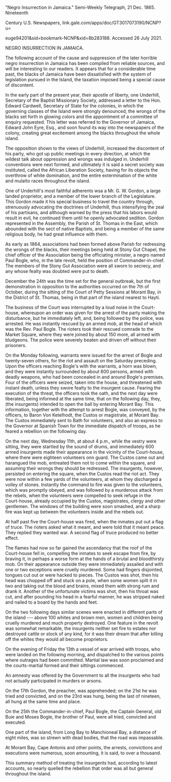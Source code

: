 \"Negro Insurrection in Jamaica.\" Semi-Weekly Telegraph, 21 Dec. 1865.
Nineteenth

Century U.S. Newspapers, link.gale.com/apps/doc/GT3017073190/NCNP?u=

euge94201&sid=bookmark-NCNP&xid=8b283188. Accessed 26 July 2021.

NEGRO INSURRECTION IN JAMAICA.

The following account of the cause and suppression of the later horrible
negro insurrection in Jamaica has been compiled from reliable sources,
and will be interesting to our readers. It appears that for a
considerable time past, the blacks of Jamaica have been dissatisfied
with the system of legislation pursued in the Island, the taxation
imposed being a special cause of discontent.

In the early part of the present year, their apostle of liberty, one
Underhill, Secretary of the Baptist Missionary Society, addressed a
letter to the Hon. Edward Cardwell, Secretary of State for the colonies,
in which the governing classes of the Island were strongly denounced,
the wrongs of the blacks set forth in glowing colors and the appointment
of a committee of enquiry requested. This letter was referred to the
Governor of Jamaica, Edward John Eyre, Esq., and soon found its way into
the newspapers of the colony, creating great excitement among the blacks
throughout the whole island.

The opposition shown to the views of Underhill, increased the discontent
of his party, who got up public meetings in every direction, at which
the wildest talk about oppression and wrongs was indulged in. Underhill
conventions were next formed, and ultimately it is said a secret society
was instituted, called the African Liberation Society, having for its
objects the overthrow of white domination, and the entire extermination
of the white and mulatto races throughout the island.

One of Underhill's most faithful adherents wsa a Mr. G. W. Gordon, a
large landed proprietor, and a member of the lower branch of the
Legislature. This Gordon made it his special business to travel the
country through, strenuously advocating the doctrines of Underhill, thus
intensifying the zeal of his partisans, and although warned by the press
that his labors would result in evil, he continued them until he openly
advocated sedition. Gordon represented in the Assembly, the Parish of
St. Thomas in the East, which abounded with the sect of native Baptists,
and being a member of the same religious body, he had great influence
with them.

As early as 1864, associations had been formed above Parish for
redressing the wrongs of the blacks, their meetings being held at Stony
Gut Chapel, the chief officer of the Association being the officiating
minister, a negro named Paul Bogle, who, in the late revolt, held the
position of Commander-in-chief. The members of the Stony Gut Association
were all sworn to secrecy, and any whose fealty was doubted were put to
death.

December the 24th was the time set for the general outbreak, but the
first demonstration in opposition to the authorities occurred on the 7th
of October, during the sitting of the Court of Petty Sessions at Morant
Bay, in the District of St. Thomas, being in that part of the island
nearest to Hayti.

The business of the Court was interrupted by a loud noise in the
Court-house, whereupon an order was given for the arrest of the party
making the disturbance, but he immediately left, and, being followed by
the police, was arrested. He was instantly rescued by an armed mob, at
the head of which was the Rev. Paul Bogle. The rioters took their
rescued comrade to the Market Square, where they were joined by about
150 more, all armed with bludgeons. The police were severely beaten and
driven off without their prisoners.

On the Monday following, warrants were issued for the arrest of Bogle
and twenty-seven others, for the riot and assault on the Saturday
preceding. Upon the officers reaching Bogle's with the warrants, a horn
was blown, and they were instantly surrounded by about 600 persons,
armed with deadly weapons, who had been concealed in and around Bogle's
premises. Four of the officers were seized, taken into the house, and
threatened with instant death, unless they swore fealty to the insurgent
cause. Fearing the execution of the threat, the officers took the oath,
and the next day were liberated, being informed at the same time, that
on the following day, they, (the insurgents) intended to open the ball
by entering Morant Bay. This information, together with the attempt to
arrest Bogle, was conveyed, by the officers, to Baron Von Ketelhodt, the
Custos or magistrate, at Morant Bay. The Custos immediately sent to Bath
for volunteers, and also an express to the Governor at Spanish Town for
the immediate dispatch of troops, as he feared a rebellion on the
following day.

On the next day, Wednesday 11th, at about 4 p.m., while the vestry were
sitting, they were startled by the sound of drums, and immediately 600
armed insurgents made their appearance in the vicinity of the
Court-house, where there were eighteen volunteers onn guard. The Custos
came out and harangued the mob, entreated them not to come within the
square, and assuming their wrongs they should be redressed. The
insurgents, however, persisted on entering the square, when the Custos
read the riot act. They were now within a few yards of the volunteers,
at whom they discharged a volley of stones. Instantly the command to
fire was given to the volunteers, which was promptly obeyed, and was
followed by a murderous attack from the rebels, when the volunteers were
compelled to seek refuge in the Court-house, already occupied by the
Custos, magistrates, clergy and other gentlemen. The windows of the
building were soon smashed, and a sharp fire was kept up between the
volunteers inside and the rebels out.

At half past five the Court-house was fired, when the inmates put out a
flag of truce. The rioters asked what it meant, and were told that it
meant peace. They replied they wanted war. A second flag of truce
produced no better effect.

The flames had now so far gained the ascendancy that the roof of the
Court-house fell in, compelling the inmates to seek escape from fire, by
braving it, in perhaps a worse form at the hands of a brutal and
bloodthirsty mob. On their appearance outside they were immediately
assailed and with one or two exceptions were cruelly murdered. Some had
fingers disjointed, tongues cut out or were hacked to pieces. The Custos
was shot, then his head was chopped off and stuck on a pole, when some
women split it in two and taking out the blood and brains, mixed them
with strong rum and drank it. Another of the unfortunate victims was
shot, then his throat was cut, and after pounding his head in a fearful
manner, he was stripped naked and nailed to a board by the hands and
feet.

On the two following days similar scenes were enacted in different parts
of the island --- above 100 whites and brown men, women and children
being cruelly murdered and much property destroyed. One feature in the
revolt was somewhat remarkable, the insurgents neither set fire to
estates nor destroyed cattle or stock of any kind, for it was their
dream that after killing off the whites they would all become
proprietors.

On the evening of Friday the 13th a vessel of war arrived with troops,
who were landed on the following morning, and dispatched to the various
points where outrages had been committed. Martial law was soon
proclaimed and the courts-martial formed and their sittings commenced.

An amnesty was offered by the Government to all the insurgents who had
not actually participated in murders or arsons.

On the 17th Gordon, the preacher, was apprehended; on the 21st he was
tried and convicted, and on the 23rd was hung, being the last of
nineteen, all hung at the same time and place.

On the 25th the Commander-in-chief, Paul Bogle, the Captain General, old
Buie and Moses Bogle, the brother of Paul, were all tried, convicted and
executed.

One part of the island, from Long Bay to Manchioneal Bay, a distance of
eight miles, was so strewn with dead bodies, that the road was
impassable.

At Morant Bay, Cape Antonis and other points, the arrests, convictions
and executions were numerous, soon amounting, it is said, to over a
thousand.

This summary method of treating the insurgents had, according to latest
accounts, so nearly quelled the rebellion that order was all but general
throughout the island.
